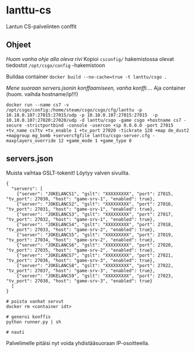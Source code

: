 # lanttu-cs
Lantun CS-palvelinten conffit


## Ohjeet
_Huom vanha ohje alla oleva rivi_
Kopioi `csconfig/` hakemistossa olevat tiedostot `/opt/csgo/config` -hakemistoon

Buildaa container
`docker build --no-cache=true -t lanttu/csgo .`

_Mene suoraan servers.jsonin konffaamiseen, vanha konffi...._
Aja container (huom. vaihda hostname/ip!!!)

```
docker run --name cs7 -v /opt/csgo/config:/home/steam/csgo/csgo/cfg/lanttu -p 10.10.0.107:27015:27015/udp -p 10.10.0.107:27015:27015  -p 10.10.0.107:27020:27020/udp -d lanttu/csgo -game csgo +hostname cs7 -secure -strictportbind -console -usercon +ip 0.0.0.0 -port 27015 +tv_name cs7tv +tv_enable 1 +tv_port 27020 -tickrate 128 +map de_dust2 +mapgroup mg_bomb +servercfgfile lanttu/csgo-server.cfg -maxplayers_override 12 +game_mode 1 +game_type 0
```


## servers.json

Muista vaihtaa GSLT-tokenit! Löytyy valven sivuilta.
```
{
  "servers": [
    {"server": "JOKELANCS1", "gslt": "XXXXXXXXX", "port": 27015, "tv_port": 27030, "host": "game-srv-1", "enabled": true},
    {"server": "JOKELANCS2", "gslt": "XXXXXXXXX", "port": 27016, "tv_port": 27031, "host": "game-srv-1", "enabled": true},
    {"server": "JOKELANCS3", "gslt": "XXXXXXXXX", "port": 27017, "tv_port": 27032, "host": "game-srv-1", "enabled": true},
    {"server": "JOKELANCS4", "gslt": "XXXXXXXXX", "port": 27018, "tv_port": 27033, "host": "game-srv-2", "enabled": true},
    {"server": "JOKELANCS5", "gslt": "XXXXXXXXX", "port": 27019, "tv_port": 27034, "host": "game-srv-2", "enabled": true},
    {"server": "JOKELANCS6", "gslt": "XXXXXXXXX", "port": 27020, "tv_port": 27035, "host": "game-srv-2", "enabled": true},
    {"server": "JOKELANCS7", "gslt": "XXXXXXXXX", "port": 27021, "tv_port": 27036, "host": "game-srv-3", "enabled": true},
    {"server": "JOKELANCS8", "gslt": "XXXXXXXXX", "port": 27022, "tv_port": 27037, "host": "game-srv-3", "enabled": true},
    {"server": "JOKELANCS9", "gslt": "XXXXXXXXX", "port": 27023, "tv_port": 27038, "host": "game-srv-3", "enabled": true}
  ]
}
```



```
# poista vanhat servut
docker rm <container idt>

# generoi konffis
python runner.py | sh

# nauti
```

Palvelimelle pitäisi nyt voida yhdistääsuoraan IP-osoitteella.

